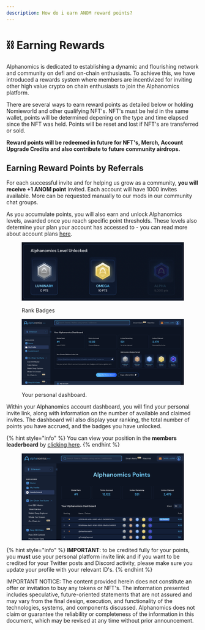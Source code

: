 ```yaml
---
description: How do i earn ANOM reward points?
---
```


# ⛓️ Earning Rewards

Alphanomics is dedicated to establishing a dynamic and flourishing network and community on defi and on-chain enthusiasts. To achieve this, we have introduced a rewards system where members are incentivized for inviting other high value crypto on chain enthusiasts to join the Alphanomics platform.

There are several ways to earn reward points as detailed below or holding Nomieworld and other qualifying NFT's. NFT's must be held in the same wallet, points will be determined depening on the type and time elapsed since the NFT was held.  Points will be reset and lost if NFT's are transferred or sold.

**Reward points will be redeemed in future for NFT's, Merch, Account Upgrade Credits and also contribute to future community airdrops.**&#x20;

## Earning Reward Points by Referrals

For each successful invite and for helping us grow as a community, **you will receive +1 ANOM point**  invited.  Each account will have 1000 invites available.  More can be requested manually to our mods in our community chat groups.

As you accumulate points, you will also earn and unlock Alphanomics levels, awarded once you reach specific point thresholds. These levels also determine your plan your account has accessed to - you can read more about account plans [here](account-tiers-and-access/).

<figure><img src="../.gitbook/assets/Screenshot 2024-07-12 at 13.01.27.png" alt="" width="563"><figcaption><p>Rank Badges</p></figcaption></figure>

<figure><img src="../.gitbook/assets/Screenshot 2024-04-30 at 22.24.25.png" alt=""><figcaption><p>Your personal dashboard.</p></figcaption></figure>

Within your Alphanomics account dashboard, you will find your personal invite link, along with information on the number of available and claimed invites. The dashboard will also display your ranking, the total number of points you have accrued, and the badges you have unlocked.

{% hint style="info" %}
You can view your position in the **members leaderboard** by [clicking here](https://platform.alphanomics.io/leaderboard).
{% endhint %}

<figure><img src="../.gitbook/assets/Screenshot 2024-04-30 at 22.25.39.png" alt=""><figcaption></figcaption></figure>

{% hint style="info" %}
**IMPORTANT**: to be credited fully for your points, you **must** use your personal platform invite link and if you want to be credited for your Twitter posts and Discord activity, please make sure you update your profile with your relevant ID's.
{% endhint %}









IMPORTANT NOTICE: The content provided herein does not constitute an offer or invitation to buy any tokens or NFT's. The information presented includes speculative, future-oriented statements that are not assured and may vary from the final design, execution, and functionality of the technologies, systems, and components discussed. Alphanomics does not claim or guarantee the reliability or completeness of the information in this document, which may be revised at any time without prior announcement.
